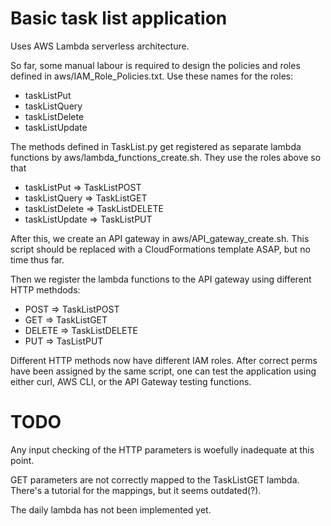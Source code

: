 # Basic task list application

Uses AWS Lambda serverless architecture.

So far, some manual labour is required to design the policies and roles defined
in aws/IAM_Role_Policies.txt. Use these names for the roles:

  * taskListPut
  * taskListQuery
  * taskListDelete
  * taskListUpdate

The methods defined in TaskList.py get registered as separate lambda functions
by aws/lambda_functions_create.sh. They use the roles above so that

  * taskListPut => TaskListPOST
  * taskListQuery => TaskListGET
  * taskListDelete => TaskListDELETE
  * taskListUpdate => TaskListPUT

After this, we create an API gateway in aws/API_gateway_create.sh. This script
should be replaced with a CloudFormations template ASAP, but no time thus far.

Then we register the lambda functions to the API gateway using different HTTP methdods:

  * POST => TaskListPOST
  * GET => TaskListGET
  * DELETE => TaskListDELETE
  * PUT => TasListPUT

Different HTTP methods now have different IAM roles. After correct perms have
been assigned by the same script, one can test the application using either
curl, AWS CLI, or the API Gateway testing functions.

# TODO

Any input checking of the HTTP parameters is woefully inadequate at this point.

GET parameters are not correctly mapped to the TaskListGET lambda. There's a
tutorial for the mappings, but it seems outdated(?).

The daily lambda has not been implemented yet.
